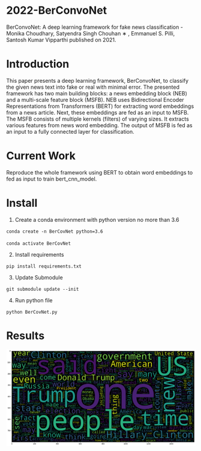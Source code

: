 # 2022-BerConvoNet
BerConvoNet: A deep learning framework for fake news classification - Monika Choudhary, Satyendra Singh Chouhan ∗ , Emmanuel S. Pilli, Santosh Kumar Vipparthi
published on 2021.

# Introduction
This paper presents a deep learning framework, BerConvoNet, to classify the given news text into fake or real with minimal error.
The presented framework has two main building blocks: a news embedding block (NEB) and a multi-scale feature block (MSFB). NEB uses Bidirectional Encoder Representations from Transformers (BERT) for extracting word embeddings from a news article. Next, these embeddings are fed as an input to MSFB. The MSFB consists of multiple kernels (filters) of varying sizes. It extracts various features from news word embedding. The output of MSFB is fed as an input to a fully connected layer for classification. 

# Current Work
Reproduce the whole framework using BERT to obtain word embeddings to fed as input to train bert_cnn_model.

# Install

1. Create a conda environment with python version no more than 3.6

``` shell
conda create -n BerCovNet python=3.6

conda activate BerCovNet
```

2. Install requirements

```shell
pip install requirements.txt
```

3. Update Submodule

```shell
git submodule update --init
```

4. Run python file
```shell
python BerCovNet.py
```


# Results

![thumbnail](word_cloud_false.png)